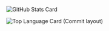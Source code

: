 <!---
- 👋 Hi, I’m @yurielie
- 👀 I’m interested in ...
- 🌱 I’m currently learning ...
- 💞️ I’m looking to collaborate on ...
- 📫 How to reach me ...
--->
<!---
yurielie/yurielie is a ✨ special ✨ repository because its `README.md` (this file) appears on your GitHub profile.
You can click the Preview link to take a look at your changes.
--->

![GitHub Stats Card](https://github-readme-stats.vercel.app/api?username=yurielie)

![Top Language Card (Commit layout)](https://github-readme-stats.vercel.app/api/top-langs/?username=yurielie&layout=compact)

